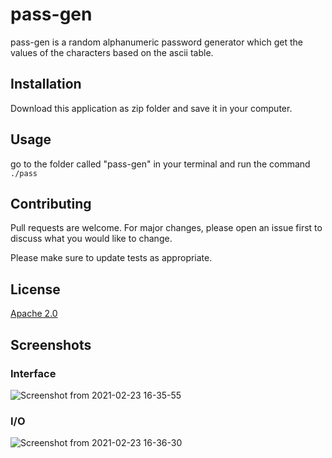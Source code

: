 # pass-gen

pass-gen is a random alphanumeric password generator which get the values of the characters based on the ascii table.

## Installation

Download this application as zip folder and save it in your computer.


## Usage

go to the folder called "pass-gen" in your terminal and run the command ```./pass```


## Contributing
Pull requests are welcome. For major changes, please open an issue first to discuss what you would like to change.

Please make sure to update tests as appropriate.

## License
[Apache 2.0](https://choosealicense.com/licenses/apache-2.0/)

## Screenshots

### Interface
![Screenshot from 2021-02-23 16-35-55](https://user-images.githubusercontent.com/36938805/108925496-eee19600-75f9-11eb-8513-55b3aaa97f0f.png)
### I/O
![Screenshot from 2021-02-23 16-36-30](https://user-images.githubusercontent.com/36938805/108925494-ee48ff80-75f9-11eb-8fe4-4b36b12f476d.png)
